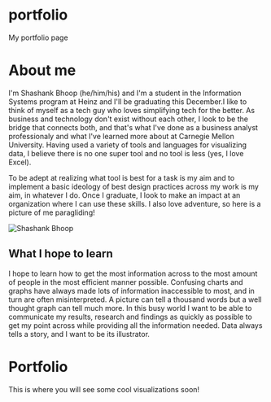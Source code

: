 # portfolio
My portfolio page


# About me
I'm Shashank Bhoop (he/him/his) and I'm a student in the Information Systems program at Heinz and I'll be graduating this December.I like to think of myself as a tech guy who loves simplifying tech for the better. As business and technology don't exist without each other, I look to be the bridge that connects both, and that's what I've done as a business analyst professionaly and what I've learned more about at Carnegie Mellon University. Having used a variety of tools and languages for visualizing data, I believe there is no one super tool and no tool is less (yes, I love Excel). 

To be adept at realizing what tool is best for a task is my aim and to implement a basic ideology of best design practices across my work is my aim, in whatever I do. Once I graduate, I look to make an impact at an organization where I can use these skills. I also love adventure, so here is a picture of me paragliding!

![Shashank Bhoop](https://github.com/sbhoop/sbhoop-portfolio/blob/main/DSCN3210%20copy.JPG)

## What I hope to learn
I hope to learn how to get the most information across to the most amount of people in the most efficient manner possible. Confusing charts and graphs have always made lots of information inaccessible to most, and in turn are often misinterpreted. A picture can tell a thousand words but a well thought graph can tell much more. In this busy world I want to be able to communicate my results, research and findings as quickly as possible to get my point across while providing all the information needed. Data always tells a story, and I want to be its illustrator.

# Portfolio

This is where you will see some cool visualizations soon!
